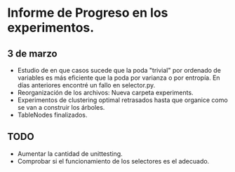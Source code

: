 # Informe de Progreso en los experimentos.

## 3 de marzo

 - Estudio de en que casos sucede que la poda "trivial" por ordenado de variables es más eficiente que la poda por varianza o por entropía. En días anteriores encontré un fallo en selector.py.
 - Reorganización de los archivos: Nueva carpeta experiments.
 - Experimentos de clustering optimal retrasados hasta que organice como se van a construir los árboles.
 - TableNodes finalizados.


## TODO
- Aumentar la cantidad de unittesting.
- Comprobar si el funcionamiento de los selectores es el adecuado.

